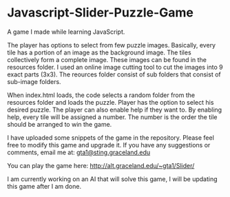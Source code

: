 # Javascript-Slider-Puzzle-Game

A game I made while learning JavaScript.

The player has options to select from few puzzle images. Basically, every tile has a portion of an image as the background image. The tiles collectively form a complete image. These images can be found in the resources folder. I used an online image cutting tool to cut the images into 9 exact parts (3x3). The reources folder consist of sub folders that consist of sub-image folders. 

When index.html loads, the code selects a random folder from the resources folder and loads the puzzle. Player has the option to select his desired puzzle. The player can also enable help if they want to. By enabling help, every tile will be assigned a number. The number is the order the tile should be arranged to win the game.

I have uploaded some snippets of the game in the repository. Please feel free to modify this game and upgrade it. If you have any suggestions or comments, email me at: gta1@sting.graceland.edu

You can play the game here: http://alt.graceland.edu/~gta1/Slider/

I am currently working on an AI that will solve this game, I will be updating this game after I am done.

